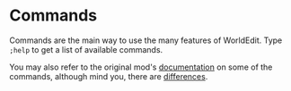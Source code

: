 # Commands

Commands are the main way to use the many features of WorldEdit. Type `;help` to get a list of available commands.

You may also refer to the original mod's [documentation](https://worldedit.enginehub.org/en/latest/commands) on some of the commands, although mind you, there are [differences](/differences.md).